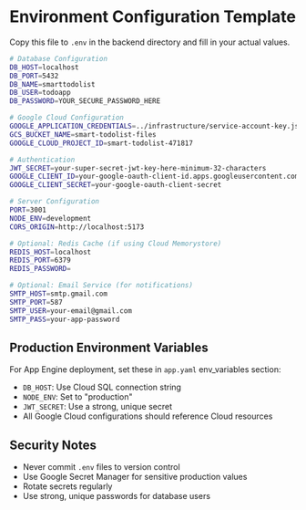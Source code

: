 # Environment Configuration Template

Copy this file to `.env` in the backend directory and fill in your actual values.

```bash
# Database Configuration
DB_HOST=localhost
DB_PORT=5432
DB_NAME=smarttodolist
DB_USER=todoapp
DB_PASSWORD=YOUR_SECURE_PASSWORD_HERE

# Google Cloud Configuration
GOOGLE_APPLICATION_CREDENTIALS=../infrastructure/service-account-key.json
GCS_BUCKET_NAME=smart-todolist-files
GOOGLE_CLOUD_PROJECT_ID=smart-todolist-471817

# Authentication
JWT_SECRET=your-super-secret-jwt-key-here-minimum-32-characters
GOOGLE_CLIENT_ID=your-google-oauth-client-id.apps.googleusercontent.com
GOOGLE_CLIENT_SECRET=your-google-oauth-client-secret

# Server Configuration
PORT=3001
NODE_ENV=development
CORS_ORIGIN=http://localhost:5173

# Optional: Redis Cache (if using Cloud Memorystore)
REDIS_HOST=localhost
REDIS_PORT=6379
REDIS_PASSWORD=

# Optional: Email Service (for notifications)
SMTP_HOST=smtp.gmail.com
SMTP_PORT=587
SMTP_USER=your-email@gmail.com
SMTP_PASS=your-app-password
```

## Production Environment Variables

For App Engine deployment, set these in `app.yaml` env_variables section:

- `DB_HOST`: Use Cloud SQL connection string
- `NODE_ENV`: Set to "production"
- `JWT_SECRET`: Use a strong, unique secret
- All Google Cloud configurations should reference Cloud resources

## Security Notes

- Never commit `.env` files to version control
- Use Google Secret Manager for sensitive production values
- Rotate secrets regularly
- Use strong, unique passwords for database users